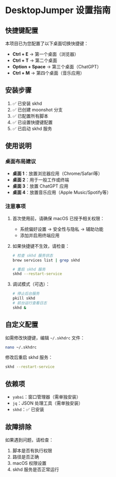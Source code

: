 # DesktopJumper 设置指南

## 快捷键配置

本项目已为您配置了以下桌面切换快捷键：

- **Ctrl + E** → 第一个桌面（浏览器）
- **Ctrl + T** → 第二个桌面
- **Option + Space** → 第三个桌面（ChatGPT）
- **Ctrl + M** → 第四个桌面（音乐应用）

## 安装步骤

1. ✅ 已安装 skhd
2. ✅ 已创建 moonshot 分支
3. ✅ 已配置所有脚本
4. ✅ 已设置快捷键配置
5. ✅ 已启动 skhd 服务

## 使用说明

### 桌面布局建议

- **桌面 1**：放置浏览器应用（Chrome/Safari等）
- **桌面 2**：用于一般工作或终端
- **桌面 3**：放置 ChatGPT 应用
- **桌面 4**：放置音乐应用（Apple Music/Spotify等）

### 注意事项

1. 首次使用前，请确保 macOS 已授予相关权限：
   - 系统偏好设置 → 安全性与隐私 → 辅助功能
   - 添加并启用终端应用

2. 如果快捷键不生效，请检查：
   ```bash
   # 检查 skhd 服务状态
   brew services list | grep skhd
   
   # 重启 skhd 服务
   skhd --restart-service
   ```

3. 调试模式（可选）：
   ```bash
   # 停止后台服务
   pkill skhd
   # 前台运行查看日志
   skhd &
   ```

## 自定义配置

如需修改快捷键，编辑 `~/.skhdrc` 文件：

```bash
nano ~/.skhdrc
```

修改后重启 skhd 服务：
```bash
skhd --restart-service
```

## 依赖项

- `yabai`：窗口管理器（需单独安装）
- `jq`：JSON 处理工具（需单独安装）
- `skhd`：✅ 已安装

## 故障排除

如果遇到问题，请检查：
1. 脚本是否有执行权限
2. 路径是否正确
3. macOS 权限设置
4. skhd 服务是否正常运行 